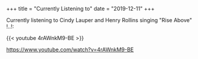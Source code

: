 +++
title = "Currently Listening to"
date = "2019-12-11"
+++

Currently listening to Cindy Lauper and Henry Rollins singing "Rise Above" !..!:

{{< youtube 4rAWnkM9-BE >}}

https://www.youtube.com/watch?v=4rAWnkM9-BE
